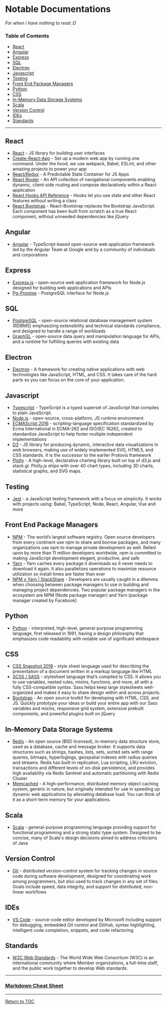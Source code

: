 # Notable Documentations

*For when i have nothing to read ;D*

### Table of Contents
+ [React](#react)
+ [Angular](#angular)
+ [Express](#express)
+ [SQL](#sql)
+ [Electron](#electron)
+ [Javascript](#javascript)
+ [Testing](#testing)
+ [Front End Package Managers](#front-end-package-managers)
+ [Python](#python)
+ [CSS](#css)
+ [In-Memory Data Storage Systems](#in-memory-data-storage-systems)
+ [Scala](#scala)
+ [Version Control](#version-control)
+ [IDEs](#ides)
+ [Standards](#standards)

---

## React

+ [React](https://reactjs.org/docs/hello-world.html) - JS library for building user interfaces
+ [Create-React-App](https://create-react-app.dev/docs/getting-started) - Set up a modern web app by running one command. Under the hood, we use webpack, Babel, ESLint, and other amazing projects to power your app
+ [React/Redux](https://redux.js.org/api/api-reference) - A Predictable State Container for JS Apps
+ [React Router](https://reacttraining.com/react-router/web/guides/quick-start) - An API collection of navigational components enabling dynamic, client-side routing and compose declaratively within a React application
+ [React Hooks API Reference](https://reactjs.org/docs/hooks-reference.html) - Hooks let you use state and other React features without writing a class
+ [React Bootstrap](https://react-bootstrap.github.io/getting-started/introduction/) - React-Bootstrap replaces the Bootstrap JavaScript. Each component has been built from scratch as a true React component, without unneeded dependencies like jQuery

## Angular
+ [Angular](https://angular.io/docs) - TypeScript-based open-source web application framework led by the Angular Team at Google and by a community of individuals and corporations

## Express
+ [Express.js](https://expressjs.com/en/starter/hello-world.html) - open-source web application framework for Node.js designed for building web applications and APIs
+ [Pg-Promise](https://github.com/vitaly-t/pg-promise) - PostgreSQL interface for Node.js

## SQL
+ [PostgreSQL](https://www.postgresql.org/docs/current/index.html) - open-source relational database management system (RDBMS) emphasizing extensibility and technical standards compliance, and designed to handle a range of workloads
+ [GraphQL](https://graphql.org/learn/) - open-source data query and manipulation language for APIs, and a runtime for fulfilling queries with existing data

## Electron
+ [Electron](https://www.electronjs.org/docs) - A framework for creating native applications with web technologies like JavaScript, HTML, and CSS. It takes care of the hard parts so you can focus on the core of your application.

## Javascript
+ [Typescript](https://www.typescriptlang.org/docs/home.html) - TypeScript is a typed superset of JavaScript that compiles to plain JavaScript.
+ [Node.js](https://nodejs.org/api/) - open-source, cross-platform, JS runtime environment
+ [ECMAScript 2016](http://www.ecma-international.org/ecma-262/7.0/index.html#) - scripting-language specification standardized by Ecma International in ECMA-262 and ISO/IEC 16262, created to standardize JavaScript to help foster multiple independent implementations
+ [D3](https://github.com/d3/d3/wiki) - JS library for producing dynamic, interactive data visualizations in web browsers, making use of widely implemented SVG, HTML5, and CSS standards. It is the successor to the earlier Protovis framework
+ [Plotly](https://plot.ly/javascript/) - A high-level, declarative charting library built on top of d3.js and stack.gl. Plotly.js ships with over 40 chart types, including 3D charts, statistical graphs, and SVG maps.

## Testing
+ [Jest](https://jestjs.io/docs/en/getting-started.html) - a JavaScript testing framework with a focus on simplicity. It works with projects using: Babel, TypeScript, Node, React, Angular, Vue and more

## Front End Package Managers
+ [NPM](https://docs.npmjs.com/) - The world’s largest software registry. Open source developers from every continent use npm to share and borrow packages, and many organizations use npm to manage private development as well. Relied upon by more than 11 million developers worldwide, npm is committed to making JavaScript development elegant, productive, and safe
+ [Yarn](https://classic.yarnpkg.com/en/docs) - Yarn caches every package it downloads so it never needs to download it again. It also parallelizes operations to maximize resource utilization so install times are faster than ever
+ [NPM v Yarn | StackShare](https://stackshare.io/stackups/npm-vs-yarn) - Developers are usually caught in a dilemma when choosing between package managers to use in building and managing project dependencies. Two popular package managers in the ecosystem are NPM (Node package manager) and Yarn (package manager created by Facebook)

## Python
+ [Python](https://docs.python.org/3/) - interpreted, high-level, general-purpose programming language, first released in 1991, having a design philosophy that emphasizes code readability with notable use of significant whitespace

## CSS
+ [CSS Snapshot 2018](https://www.w3.org/TR/CSS/#css) - style sheet language used for describing the presentation of a document written in a markup language like HTML
+ [SCSS / SASS](https://sass-lang.com/documentation) - stylesheet language that’s compiled to CSS. It allows you to use variables, nested rules, mixins, functions, and more, all with a fully CSS-compatible syntax. Sass helps keep large stylesheets well-organized and makes it easy to share design within and across projects.
+ [Bootstrap](https://getbootstrap.com/docs/4.4/getting-started/introduction/) - An open source toolkit for developing with HTML, CSS, and JS. Quickly prototype your ideas or build your entire app with our Sass variables and mixins, responsive grid system, extensive prebuilt components, and powerful plugins built on jQuery

## In-Memory Data Storage Systems
+ [Redis](https://redis.io/documentation) - An open source (BSD licensed), in-memory data structure store, used as a database, cache and message broker. It supports data structures such as strings, hashes, lists, sets, sorted sets with range queries, bitmaps, hyperloglogs, geospatial indexes with radius queries and streams. Redis has built-in replication, Lua scripting, LRU eviction, transactions and different levels of on-disk persistence, and provides high availability via Redis Sentinel and automatic partitioning with Redis Cluster
+ [Memcached](https://github.com/memcached/memcached/wiki) - A high-performance, distributed memory object caching system, generic in nature, but originally intended for use in speeding up dynamic web applications by alleviating database load. You can think of it as a short-term memory for your applications.

## Scala
+ [Scala](https://docs.scala-lang.org/) - general-purpose programming language providing support for functional programming and a strong static type system. Designed to be concise, many of Scala's design decisions aimed to address criticisms of Java

## Version Control
+ [Git](https://git-scm.com/docs) - distributed version-control system for tracking changes in source code during software development, designed for coordinating work among programmers, but also used to track changes in any set of files. Goals include speed, data integrity, and support for distributed, non-linear workflows

## IDEs
+ [VS Code](https://code.visualstudio.com/docs) - source-code editor developed by Microsoft including support for debugging, embedded Git control and GitHub, syntax highlighting, intelligent code completion, snippets, and code refactoring

## Standards
+ [W3C Web Standards](https://www.w3.org/standards/) - The World Wide Web Consortium (W3C) is an international community where Member organizations, a full-time staff, and the public work together to develop Web standards.

---

### [Markdown Cheat Sheet](https://www.markdownguide.org/cheat-sheet/)

---

[Return to TOC](#notable-documentations)